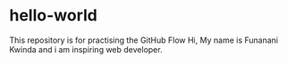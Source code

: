 # hello-world
This repository is for practising the GitHub Flow
Hi, My name is Funanani Kwinda and i am inspiring web developer.
